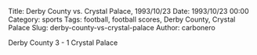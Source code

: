 Title: Derby County vs. Crystal Palace, 1993/10/23
Date: 1993/10/23 00:00
Category: sports
Tags: football, football scores, Derby County, Crystal Palace
Slug: derby-county-vs-crystal-palace
Author: carbonero


Derby County 3 - 1 Crystal Palace
